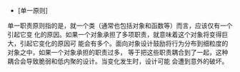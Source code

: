- [单一原则]

单一职责原则指的是，就一个类（通常也包括对象和函数等）而言，应该仅有一个引起它变
化的原因。如果一个对象承担了多项职责，就意味着这个对象将变得巨大，引起它变化的原因可
能会有多个。面向对象设计鼓励将行为分布到细粒度的对象之中，如果一个对象承担的职责过多，
等于把这些职责耦合到了一起，这种耦合会导致脆弱和低内聚的设计。当变化发生时，设计可能
会遭到意外的破坏。
